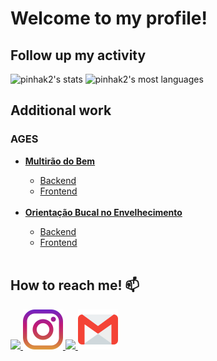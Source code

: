 # Welcome to my profile!

## Follow up my activity

<div>
<p>
   <img width="530em" src="https://github-readme-stats.vercel.app/api?username=pinhak2&show_icons=true&theme=dracula&include_all_commits=true&count_private=true" alt="pinhak2's stats"/>
   <img width="530em" src="https://github-readme-stats.vercel.app/api/top-langs/?username=pinhak2&layout=compact&theme=dracula" alt="pinhak2's most languages"/>
   </p>
</div>
 
## Additional work
### AGES
 <ul>
    <li><a href="https://tools.ages.pucrs.br/mutirao-do-bem/mutirao-do-bem-wiki/-/wikis/home" target="_blank"><b>Multirão do Bem</b></a></li>
    <ul>
        <li><a href="https://tools.ages.pucrs.br/mutirao-do-bem/mutirao-do-bem-backend" target="_blank">Backend</a></li>
        <li><a href="https://tools.ages.pucrs.br/mutirao-do-bem/mutirao-do-bem-web">Frontend</a></li>
    </ul>
    <br/>
    <li><a href="https://tools.ages.pucrs.br/orientacao-bucal-no-envelhecimento/orientacao-bucal-no-envelhecimento-wiki/-/wikis/home" target="_blank"><b>Orientação Bucal no Envelhecimento</b></a></li>
    <ul>
        <li><a href="https://tools.ages.pucrs.br/orientacao-bucal-no-envelhecimento/orientacao-bucal-no-envelhecimento-backend" target="_blank">Backend</a></li>
        <li><a href="https://tools.ages.pucrs.br/orientacao-bucal-no-envelhecimento/orientacao-bucal-no-envelhecimento-mobile" target="_blank">Frontend</a></li>
    </ul>
    <br/>
 </ul>
 
## How to reach me! 📫
<div>
    <a href="https://www.fb.com/pinhak"target="_blank">
        <img src="https://cdn.jsdelivr.net/gh/devicons/devicon/icons/facebook/facebook-original.svg" width="64"/>
    </a>
    <a href="https://www.instagram.com/schneider.william" target="_blank">
        <img src="./assets/instagram.png">
    </a>
    <a href="https://www.linkedin.com/in/william-de-lima-schneider-955a05a5/" target="_blank">
        <img src="https://cdn.jsdelivr.net/gh/devicons/devicon/icons/linkedin/linkedin-original.svg" width="64"/>  
    </a>
    <a href="mailto:william.lima.schneider@gmail.com" target="_blank">
        <img src="./assets/gmail.png">
    </a>

<div>
